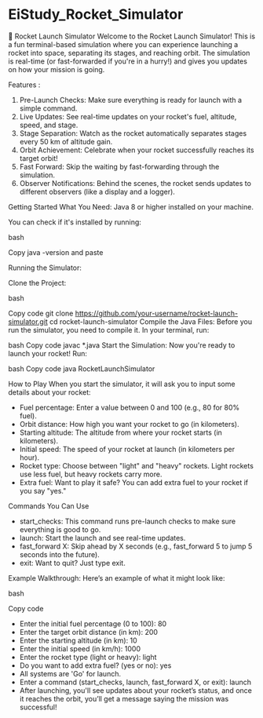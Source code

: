 # EiStudy_Rocket_Simulator
🚀 
Rocket Launch Simulator
Welcome to the Rocket Launch Simulator! This is a fun terminal-based simulation where you can experience launching a rocket into space, separating its stages, and reaching orbit. The simulation is real-time (or fast-forwarded if you're in a hurry!) and gives you updates on how your mission is going.

Features :
1. Pre-Launch Checks: Make sure everything is ready for launch with a simple command.
2. Live Updates: See real-time updates on your rocket's fuel, altitude, speed, and stage.
3. Stage Separation: Watch as the rocket automatically separates stages every 50 km of altitude gain.
4. Orbit Achievement: Celebrate when your rocket successfully reaches its target orbit!
5. Fast Forward: Skip the waiting by fast-forwarding through the simulation.
6. Observer Notifications: Behind the scenes, the rocket sends updates to different observers (like a display and a logger).

Getting Started
What You Need:
Java 8 or higher installed on your machine. 

You can check if it's installed by running:

bash

Copy java -version and paste

Running the Simulator:

Clone the Project:

bash

Copy code
git clone https://github.com/your-username/rocket-launch-simulator.git
cd rocket-launch-simulator
Compile the Java Files: Before you run the simulator, you need to compile it. In your terminal, run:

bash
Copy code
javac *.java
Start the Simulation: Now you're ready to launch your rocket! Run:

bash
Copy code
java RocketLaunchSimulator

How to Play
When you start the simulator, it will ask you to input some details about your rocket:

- Fuel percentage: Enter a value between 0 and 100 (e.g., 80 for 80% fuel).
- Orbit distance: How high you want your rocket to go (in kilometers).
- Starting altitude: The altitude from where your rocket starts (in kilometers).
- Initial speed: The speed of your rocket at launch (in kilometers per hour).
- Rocket type: Choose between "light" and "heavy" rockets. Light rockets use less fuel, but heavy rockets carry more.
- Extra fuel: Want to play it safe? You can add extra fuel to your rocket if you say "yes."

Commands You Can Use
* start_checks: This command runs pre-launch checks to make sure everything is good to go.
* launch: Start the launch and see real-time updates.
* fast_forward X: Skip ahead by X seconds (e.g., fast_forward 5 to jump 5 seconds into the future).
* exit: Want to quit? Just type exit.

Example Walkthrough:
Here’s an example of what it might look like:

bash

Copy code
+ Enter the initial fuel percentage (0 to 100): 80
+ Enter the target orbit distance (in km): 200
+ Enter the starting altitude (in km): 10
+ Enter the initial speed (in km/h): 1000
+ Enter the rocket type (light or heavy): light
+ Do you want to add extra fuel? (yes or no): yes
+ All systems are 'Go' for launch.
+ Enter a command (start_checks, launch, fast_forward X, or exit): launch
+ After launching, you'll see updates about your rocket’s status, and once it reaches the orbit, you’ll get a message saying the mission was successful!

